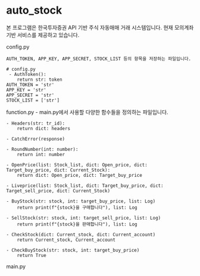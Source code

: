 # auto_stock

본 프로그램은 한국투자증권 API 기반 주식 자동매매 거래 시스템입니다. 현재 모의계좌 기반 서비스를 제공하고 있습니다.

config.py  
    
    AUTH_TOKEN, APP_KEY, APP_SECRET, STOCK_LIST 등의 항목을 저장하는 파일입니다.  

    # config.py  
     - AuthToken():
        return str: token
    AUTH_TOKEN = 'str'
    APP_KEY = 'str'  
    APP_SECRET = 'str'  
    STOCK_LIST = ['str']  

function.py
    - main.py에서 사용할 다양한 함수들을 정의하는 파일입니다.  

    - Headers(str: tr_id):
        return dict: headers

    - CatchError(response)

    - RoundNumber(int: number):
        return int: number

    - OpenPrice(list: Stock_list, dict: Open_price, dict: Target_buy_price, dict: Current_Stock):  
        return dict: Open_price, dict: Target_buy_price  

    - Liveprice(list: Stock_list, dict: Target_buy_price, dict: Target_sell_price, dict: Current_Stock)

    - BuyStock(str: stock, int: target_buy_price, list: Log)
        return print(f"{stock}을 구매합니다"), list: Log
    
    - SellStock(str: stock, int: target_sell_price, list: Log)
        return print(f"{stock}을 판매합니다"), list: Log

    - CheckStock(dict: Current_stock, dict: Current_account)
        return Current_stock, Current_account
    
    - CheckBuyStock(str: stock, int: target_buy_price)
        return True

main.py
